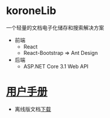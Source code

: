 # koroneLib
一个轻量的文档电子化储存和搜索解决方案
* 前端
  * React
  * React-Bootstrap => Ant Design
* 后端
  * ASP.NET Core 3.1 Web API

# [用户手册](/userguide.md)
* 离线版文档[下载](/doc/用户手册v0.1.0.pdf)
